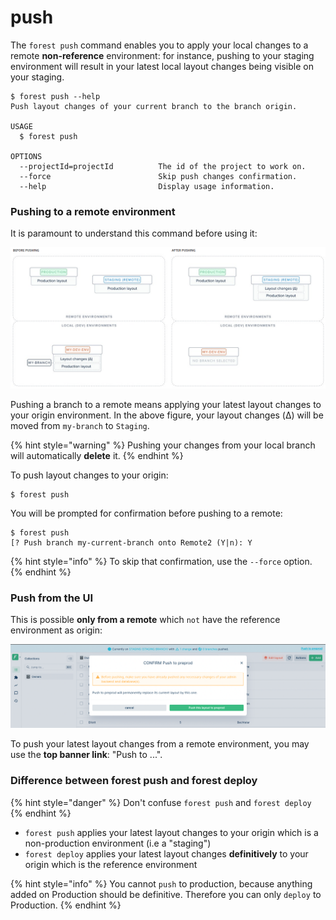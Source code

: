 # push

The `forest push` command enables you to apply your local changes to a remote **non-reference** environment: for instance, pushing to your staging environment will result in your latest local layout changes being visible on your staging.

```
$ forest push --help
Push layout changes of your current branch to the branch origin.

USAGE
  $ forest push

OPTIONS
  --projectId=projectId          The id of the project to work on.
  --force                        Skip push changes confirmation.
  --help                         Display usage information.
```

### Pushing to a remote environment

It is paramount to understand this command before using it:

![](<../../../../.gitbook/assets/image (427).png>)

Pushing a branch to a remote means applying your latest layout changes to your origin environment. In the above figure, your layout changes (Δ) will be moved from `my-branch` to `Staging`.

{% hint style="warning" %}
Pushing your changes from your local branch will automatically **delete** it.
{% endhint %}

To push layout changes to your origin:

```
$ forest push
```

You will be prompted for confirmation before pushing to a remote:

```
$ forest push
[? Push branch my-current-branch onto Remote2 (Y|n): Y
```

{% hint style="info" %}
To skip that confirmation, use the `--force` option.
{% endhint %}

### Push from the UI

This is possible **only from a remote** which `not` have the reference environment as origin:

![](<../../../../.gitbook/assets/modal-push-layout-changes.png>)

To push your latest layout changes from a remote environment, you may use the **top banner link**: "Push to ...".

### Difference between forest push and forest deploy

{% hint style="danger" %}
Don't confuse `forest push` and `forest deploy`
{% endhint %}

* `forest push` applies your latest layout changes to your origin which is a non-production environment (i.e a "staging")
* `forest deploy` applies your latest layout changes **definitively** to your origin which is the reference environment

{% hint style="info" %}
You cannot `push` to production, because anything added on Production should be definitive. Therefore you can only `deploy` to Production.
{% endhint %}
